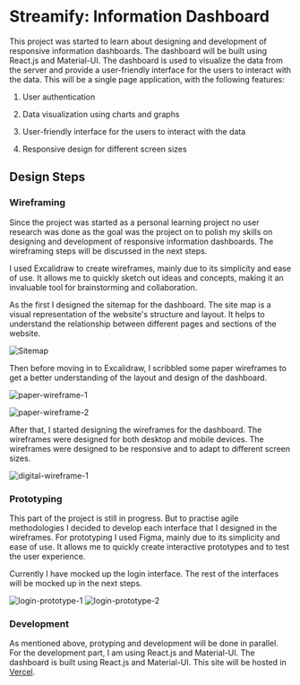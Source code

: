 # Streamify: Information Dashboard

This project was started to learn about designing and development of responsive information dashboards. The dashboard will be built using React.js and Material-UI. The dashboard is used to visualize the data from the server and provide a user-friendly interface for the users to interact with the data. This will be a single page application, with the following features:

1. User authentication

2. Data visualization using charts and graphs

3. User-friendly interface for the users to interact with the data

4. Responsive design for different screen sizes

## Design Steps

### Wireframing

Since the project was started as a personal learning project no user research was done as the goal was the project on to polish my skills on designing and development of responsive information dashboards. The wireframing steps will be discussed in the next steps.

I used Excalidraw to create wireframes, mainly due to its simplicity and ease of use. It allows me to quickly sketch out ideas and concepts, making it an invaluable tool for brainstorming and collaboration.

As the first I designed the sitemap for the dashboard. The site map is a visual representation of the website's structure and layout. It helps to understand the relationship between different pages and sections of the website.

![Sitemap](https://github.com/Achintha444/Streamify/blob/main/readme-assets/streamify-1.webp)

Then before moving in to Excalidraw, I scribbled some paper wireframes to get a better understanding of the layout and design of the dashboard.

![paper-wireframe-1](https://github.com/Achintha444/Streamify/blob/main/readme-assets/streamify-3.webp)

![paper-wireframe-2](https://github.com/Achintha444/Streamify/blob/main/readme-assets/streamify-4.webp)

After that, I started designing the wireframes for the dashboard. The wireframes were designed for both desktop and mobile devices. The wireframes were designed to be responsive and to adapt to different screen sizes.

![digital-wireframe-1](https://github.com/Achintha444/Streamify/blob/main/readme-assets/streamify-2.webp)

### Prototyping
This part of the project is still in progress. But to practise agile methodologies I decided to develop each interface that I designed in the wireframes. For prototyping I used Figma, mainly due to its simplicity and ease of use. It allows me to quickly create interactive prototypes and to test the user experience.

Currently I have mocked up the login interface. The rest of the interfaces will be mocked up in the next steps.

![login-prototype-1](https://github.com/Achintha444/Streamify/blob/main/readme-assets/streamify-5.webp)
![login-prototype-2](https://github.com/Achintha444/Streamify/blob/main/readme-assets/streamify-6.webp)

### Development
As mentioned above, protyping and development will be done in parallel. For the development part, I am using React.js and Material-UI. The dashboard is built using React.js and Material-UI. This site will be hosted in [Vercel](https://streamify-gilt.vercel.app/).
